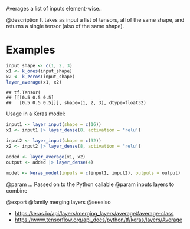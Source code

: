 Averages a list of inputs element-wise..

@description
It takes as input a list of tensors, all of the same shape,
and returns a single tensor (also of the same shape).

# Examples

```r
input_shape <- c(1, 2, 3)
x1 <- k_ones(input_shape)
x2 <- k_zeros(input_shape)
layer_average(x1, x2)
```

```
## tf.Tensor(
## [[[0.5 0.5 0.5]
##   [0.5 0.5 0.5]]], shape=(1, 2, 3), dtype=float32)
```

Usage in a Keras model:


```r
input1 <- layer_input(shape = c(16))
x1 <- input1 |> layer_dense(8, activation = 'relu')

input2 <- layer_input(shape = c(32))
x2 <- input2 |> layer_dense(8, activation = 'relu')

added <- layer_average(x1, x2)
output <- added |> layer_dense(4)

model <- keras_model(inputs = c(input1, input2), outputs = output)
```

@param ... Passed on to the Python callable
@param inputs layers to combine

@export
@family merging layers
@seealso
+ <https:/keras.io/api/layers/merging_layers/average#average-class>
+ <https://www.tensorflow.org/api_docs/python/tf/keras/layers/Average>
